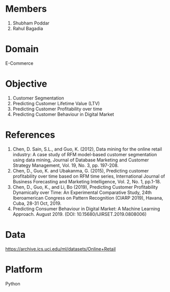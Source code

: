 # Members
1. Shubham Poddar
2. Rahul Bagadia

# Domain
E-Commerce

# Objective
1. Customer Segmentation
2. Predicting Customer Lifetime Value (LTV)
3. Predicting Customer Profitability over time
4. Predicting Customer Behaviour in Digital Market

# References
1. Chen, D. Sain, S.L., and Guo, K. (2012), Data mining for the online retail industry: A case study of RFM model-based customer segmentation using data mining, Journal of Database Marketing and Customer Strategy Management, Vol. 19, No. 3, pp. 197-208.
2. Chen, D., Guo, K. and Ubakanma, G. (2015), Predicting customer profitability over time based on RFM time series, International Journal of Business Forecasting and Marketing Intelligence, Vol. 2, No. 1, pp.1-18.
3. Chen, D., Guo, K., and Li, Bo (2019), Predicting Customer Profitability Dynamically over Time: An Experimental Comparative Study, 24th Iberoamerican Congress on Pattern Recognition (CIARP 2019), Havana, Cuba, 28-31 Oct, 2019.
4. Predicting Consumer Behaviour in Digital Market: A Machine Learning Approach. August 2019. (DOI: 10.15680/IJIRSET.2019.0808006)

# Data
https://archive.ics.uci.edu/ml/datasets/Online+Retail

# Platform
Python
